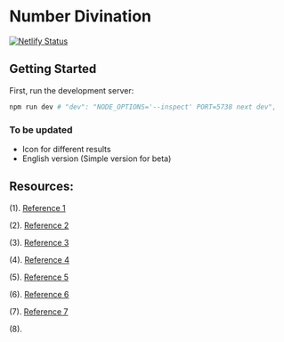 # Number Divination

[![Netlify Status](https://api.netlify.com/api/v1/badges/8568e59a-4139-47f7-bc01-1598c5dada7b/deploy-status)](https://app.netlify.com/sites/zhouyi/deploys)

## Getting Started

First, run the development server:

```bash
npm run dev # "dev": "NODE_OPTIONS='--inspect' PORT=5738 next dev",
```

### To be updated

- Icon for different results
- English version (Simple version for beta)

## Resources:

(1). <a href="https://www.k366.com/gua/" target="_blank">Reference 1</a>

(2). <a href="https://www.guoyi360.com/" target="_blank">Reference 2</a>

(3). <a href="https://www.zhouyi.cc/zhouyi/yijing64/" target="_blank">Reference 3</a>

(4). <a href="https://m.guoxuez.com/64gua/yigua/26784.html" target="_blank">Reference 4</a>

(5). <a href="http://ly.yishihui.net/category/liuyaorumen" target="_blank">Reference 5</a>

(6). <a href="https://zh.wikipedia.org/zh/%E5%91%A8%E6%98%93%E5%85%AD%E5%8D%81%E5%9B%9B%E5%8D%A6%E5%88%97%E8%A1%A8" target="_blank">Reference 6</a>

(7). <a href="https://yijing.5000yan.com/rumen/500.html" target="_blank">Reference 7</a>

(8). <a href="" target="_blank"></a>
